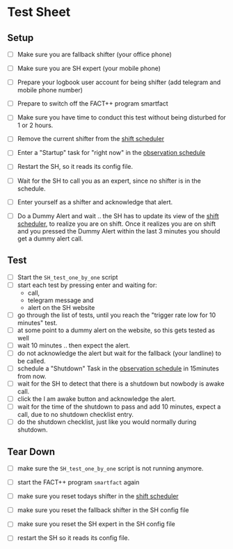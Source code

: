 # Test Sheet

## Setup
- [ ] Make sure you are fallback shifter (your office phone)
- [ ] Make sure you are SH expert (your mobile phone)
- [ ] Prepare your logbook user account for being shifter (add telegram and mobile phone number)
- [ ] Prepare to switch off the FACT++ program smartfact
- [ ] Make sure you have time to conduct this test without being disturbed for 1 or 2 hours.
- [ ] Remove the current shifter from the [shift scheduler]
- [ ] Enter a "Startup" task for "right now" in the [observation schedule]

- [ ] Restart the SH, so it reads its config file.
- [ ] Wait for the SH to call you as an expert, since no shifter is in the schedule.
- [ ] Enter yourself as a shifter and acknowledge that alert.
- [ ] Do a Dummy Alert and wait .. the SH has to update its view of the [shift scheduler], to realize you are on shift. Once it realizes you are on shift and you pressed the Dummy Alert within the last 3 minutes you should get a dummy alert call.

## Test

- [ ] Start the `SH_test_one_by_one` script
- [ ] start each test by pressing enter and waiting for:
   - call,
   - telegram message and
   - alert on the SH website
- [ ] go through the list of tests, until you reach the "trigger rate low for 10 minutes" test.
- [ ] at some point to a dummy alert on the website, so this gets tested as well
- [ ] wait 10 minutes .. then expect the alert.
- [ ] do not acknowledge the alert but wait for the fallback (your landline) to be called.
- [ ] schedule a "Shutdown" Task in the [observation schedule] in 15minutes from now.
- [ ] wait for the SH to detect that there is a shutdown but nowbody is awake call.
- [ ] click the I am awake button and acknowledge the alert.
- [ ] wait for the time of the shutdown to pass and add 10 minutes, expect a call, due to no shutdown checklist entry.
- [ ] do the shutdown checklist, just like you would normally during shutdown.

## Tear Down

- [ ] make sure the `SH_test_one_by_one` script is not running anymore.
- [ ] start the FACT++ program `smartfact` again
- [ ] make sure you reset todays shifter in the [shift scheduler]
- [ ] make sure you reset the fallback shifter in the SH config file
- [ ] make sure you reset the SH expert in the SH config file
- [ ] restart the SH so it reads its config file.


[shifthelper]: https://github.com/fact-project/shifthelper
[smartfact]: http://fact-project.org/smartfact/index.html#fact
[the smartfact data folder]: http://fact-project.org/smartfact/data/
[shift scheduler]: https://www.fact-project.org/shift/
[observation schedule]: https://www.fact-project.org/schedule/
[where human attention is needed]: https://github.com/fact-project/shifthelper/blob/master/docs/shifthelper_report_2017.md#when-is-human-attention-needed
